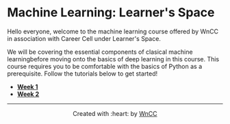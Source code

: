 # Machine Learning: Learner's Space

Hello everyone, welcome to the machine learning course offered by WnCC in association with Career Cell under Learner's Space. 

We will be covering the essential components of clasical machine learningbefore moving onto the basics of deep learning in this course. This course requires you to be comfortable with the basics of Python as a prerequisite. Follow the tutorials below to get started!

 - **[Week 1](./Week1/README.md)**
 - **[Week 2](./Week2/README.md)**
 
 ***
<p align="center">Created with :heart: by <a href="https://www.wncc-iitb.org/">WnCC</a></p>

